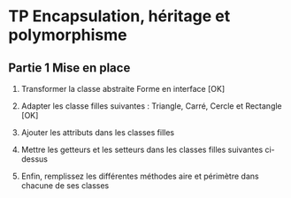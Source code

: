 # TP Encapsulation, héritage et polymorphisme

## Partie 1 Mise en place

1. Transformer la classe abstraite Forme en interface [OK]

2. Adapter les classe filles suivantes : Triangle, Carré, Cercle et Rectangle [OK]

3. Ajouter les attributs dans les classes filles

4. Mettre les getteurs et les setteurs dans les classes filles suivantes ci-dessus

5. Enfin, remplissez les différentes méthodes aire et périmètre dans chacune de ses classes



